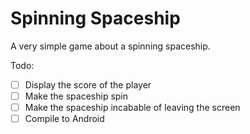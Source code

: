# Spinning Spaceship
A very simple game about a spinning spaceship.

Todo:
- [ ] Display the score of the player
- [ ] Make the spaceship spin
- [ ] Make the spaceship incabable of leaving the screen
- [ ] Compile to Android
